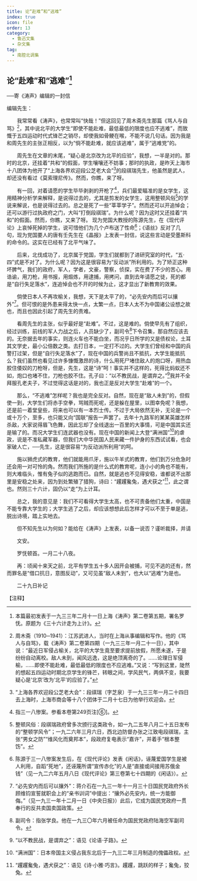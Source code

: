 ```yaml
---
title: 论“赴难”和“逃难”
index: true
icon: file
order: 13
category:
  - 鲁迅文集
  - 杂文集
tag:  
  - 南腔北调集
---
```


## 论“赴难”和“逃难”[^①]

──寄《涛声》编辑的一封信

编辑先生：

　　我常常看《涛声》，也常常叫“快哉！”但这回见了周木斋先生那篇《骂人与自骂》[^②]，其中说北平的大学生“即使不能赴难，最低最低的限度也应不逃难”，而致慨于五四运动时代式锋芒之销尽，却使我如骨鲠在喉，不能不说几句话。因为我是和周先生的主张正相反，以为“倘不能赴难，就应该逃难”，属于“逃难党”的。

　　周先生在文章的末尾，“疑心是北京改为北平的应验”，我想，一半是对的。那时的北京，还挂着“共和”的假面，学生嚷嚷还不妨事；那时的执政，是昨天上海市十八团体为他开了“上海各界欢迎段公芝老大会”[^③]的段祺瑞先生，他虽然是武人，却还没有看过《莫索理尼传》。然而，你瞧，来了呀。

　　有一回，对着请愿的学生毕毕剥剥的开枪了[^④]，兵们最爱瞄准的是女学生，这用精神分析学来解释，是说得过去的，尤其是剪发的女学生，这用整顿风俗[^⑤]的学说来解说，也是说得过去的。总之是死了一些“莘莘学子”。然而还可以开追悼会；还可以游行过执政府之门，大叫“打倒段祺瑞”。为什么呢？因为这时又还挂着“共和”的假面。然而，你瞧，又来了呀。
现为党国大教授的陈源先生，在《现代评论》上哀悼死掉的学生，说可惜他们为几个卢布送了性命[^⑥]；《语丝》反对了几句，现为党国要人的唐有壬先生在《晶报》上发表一封信，说这些言动是受墨斯科的命令的。这实在已经有了北平气味了。

　　后来，北伐成功了，北京属于党国，学生们就都到了进研究室的时代，“五·四”式是不对了。为什么呢？因为这是很容易为“反动派”所利用的。为了矫正这种坏脾气，我们的政府，军人，学者，文豪，警察，侦探，实在费了不少的苦心。用诰谕，用刀枪，用书报，用煅炼，用逮捕，用拷问，直到去年请愿之徒，死的都是“自行失足落水”，连追悼会也不开的时候为止，这才显出了新教育的效果。

　　倘使日本人不再攻榆关，我想，天下是太平了的，“必先安内而后可以攘外”[^⑦]。但可恨的是外患来得太快一点，太繁一点，日本人太不为中国诸公设想之故也，而且也因此引起了周先生的责难。

　　看周先生的主张，似乎最好是“赴难”。不过，这是难的。倘使早先有了组织，经过训练，前线的军人力战之后，人员缺少了，副司令[^⑧]下令召集，那自然应该去的。无奈据去年的事实，则连火车也不能白坐，而况乎日所学的又是债权论，土耳其文学史，最小公倍数之类。去打日本，一定打不过的。大学生们曾经和中国的兵警打过架，但是“自行失足落水”了，现在中国的兵警尚且不抵抗，大学生能抵抗么？我们虽然也看见过许多慷慨激昂的诗，什么用死尸堵住敌人的炮口呀，用热血胶住倭奴的刀枪呀，但是，先生，这是“诗”呵！事实并不这样的，死得比蚂蚁还不如，炮口也堵不住，刀枪也胶不住。孔子曰：“以不教民战，是谓弃之。”[^⑨]我并不全拜服孔老夫子，不过觉得这话是对的，我也正是反对大学生“赴难”的一个。

　　那么，“不逃难”怎样呢？我也是完全反对。自然，现在是“敌人未到”的，但假使一到，大学生们将赤手空拳，骂贼而死呢，还是躲在屋里，以图幸免呢？我想，还是前一着堂皇些，将来也可以有一本烈士传。不过于大局依然无补，无论是一个或十万个，至多，也只能又向“国联”报告一声罢了。去年十九路军的某某英雄怎样杀敌，大家说得眉飞色舞，因此忘却了全线退出一百里的大事情，可是中国其实还是输了的。而况大学生们连武器也没有。现在中国的新闻上大登“满洲国”[^⑩]的虐政，说是不准私藏军器，但我们大中华民国人民来藏一件护身的东西试试看，也会家破人亡，──先生，这是很容易“为反动派所利用”的呵。

　　施以狮虎式的教育，他们就能用爪牙，施以牛羊式的教育，他们到万分危急时还会用一对可怜的角。然而我们所施的是什么式的教育呢，连小小的角也不能有，则大难临头，惟有兔子似的逃跑而已。自然，就是逃也不见得安稳，谁都说不出那里是安稳之处来，因为到处繁殖了猎狗，诗曰：“趯趯毚兔，遇犬获之”[^⑾]，此之谓也。然则三十六计，固仍以“走”为上计耳。

　　总之，我的意见是：我们不可看得大学生太高，也不可责备他们太重，中国是不能专靠大学生的；大学生逃了之后，却应该想想此后怎样才可以不至于单是逃，脱出诗境，踏上实地去。

　　但不知先生以为何如？能给在《涛声》上发表，以备一说否？谨听裁择，并请

　　文安。

　　罗怃顿首。一月二十八夜。

　　再：顷闻十来天之前，北平有学生五十多人因开会被捕，可见不逃的还有，然而罪名是“借口抗日，意图反动”，又可见虽“敌人未到”，也大以“逃难”为是也。

　　二十九日补记

【注释】

[^①]:本篇最初发表于一九三三年二月十一日上海《涛声》第二卷第五期，署名罗怃。原题为《三十六计走为上计》。

[^②]:周木斋（1910─1941）：江苏武进人，当时在上海从事编辑和写作。他的《骂人与自骂》，载《涛声》第二卷第四期（一九三三年一月二十一日），其中说：“最近日军侵占榆关，北平的大学生竟至要求提前放假，所愿未遂，于是纷纷自动离校。敌人未到，闻风远逸，这是绝顶离奇的了。……论理日军侵榆，……即使不能赴难，最低最低的限度也不应逃难。”又说：“写到这里，陡然的想起五四运动时期北京学生的锋芒，转眼之间，学风民气，两俱不变，我要疑心是‘北京’改为‘北平’的应验了。”

[^③]:“上海各界欢迎段公芝老大会”：段祺瑞（字芝泉）于一九三三年一月二十四日去上海时，上海市商会等十八个团体于二月十七日为他举行欢迎会。

[^④]:指三一八惨案。参看本卷第249页注[⑥]。

[^⑤]:整顿风俗：段祺瑞政府曾多次颁行这类政令，如一九二五年八月二十五日发布的“整顿学风令”；一九二六年三月六日，西北边防督办张之江致电段祺瑞，主张“男女之防”“维风化而奠邦本”，段政府复电表示“嘉许”，并着手“根本整饬”。

[^⑥]:陈源于三一八惨案发生后，在《现代评论》发表《闲话》，诬蔑爱国学生是被人利用，自蹈“死地”，还诬蔑所谓“宣传赤化”的人是“直接或间接用苏俄金钱”（见一九二六年五月八日《现代评论》第三卷第七十四期的《闲话》）。

[^⑦]:“必先安内而后可以攘外”：蒋介石在一九三一年十一月三十日国民党政府外长顾维钧宣誓就职会上的“亲书训词”中提出：“攘外必先安内，统一方能御侮。”（见一九三一年十二月一日《中央日报》）此后，它成为国民党政府一贯奉行的反共卖国卖国政策。

[^⑧]:副司令：指张学良。他在一九三〇年六月被任命为国民党政府陆海空军副司令。

[^⑨]:“以不教民战，是谓弃之”：语见《论语·子路》。

[^⑩]:“满洲国”：日本帝国主义侵占我东北后于一九三二年三月制造的傀儡政权。

[^⑾]:“趯趯毚兔，遇犬获之”：语见《诗·小雅·巧言》。趯趯，跳跃的样子；毚兔，狡兔。
